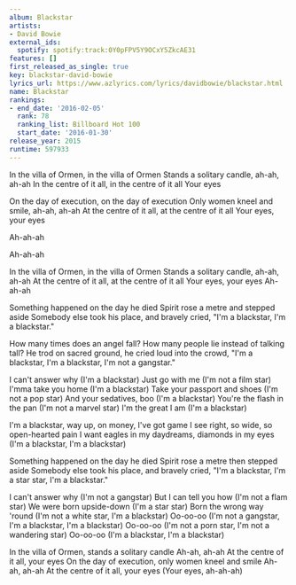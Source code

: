 ```yaml
---
album: Blackstar
artists:
- David Bowie
external_ids:
  spotify: spotify:track:0Y0pFPV5Y9OCxY5ZkcAE31
features: []
first_released_as_single: true
key: blackstar-david-bowie
lyrics_url: https://www.azlyrics.com/lyrics/davidbowie/blackstar.html
name: Blackstar
rankings:
- end_date: '2016-02-05'
  rank: 78
  ranking_list: Billboard Hot 100
  start_date: '2016-01-30'
release_year: 2015
runtime: 597933
---
```

In the villa of Ormen, in the villa of Ormen
Stands a solitary candle, ah-ah, ah-ah
In the centre of it all, in the centre of it all
Your eyes

On the day of execution, on the day of execution
Only women kneel and smile, ah-ah, ah-ah
At the centre of it all, at the centre of it all
Your eyes, your eyes

Ah-ah-ah

Ah-ah-ah

In the villa of Ormen, in the villa of Ormen
Stands a solitary candle, ah-ah, ah-ah
At the centre of it all, at the centre of it all
Your eyes, your eyes
Ah-ah-ah

Something happened on the day he died
Spirit rose a metre and stepped aside
Somebody else took his place, and bravely cried,
"I'm a blackstar, I'm a blackstar."

How many times does an angel fall?
How many people lie instead of talking tall?
He trod on sacred ground, he cried loud into the crowd,
"I'm a blackstar, I'm a blackstar, I'm not a gangstar."

I can't answer why (I'm a blackstar)
Just go with me (I'm not a film star)
I'mma take you home (I'm a blackstar)
Take your passport and shoes (I'm not a pop star)
And your sedatives, boo (I'm a blackstar)
You're the flash in the pan (I'm not a marvel star)
I'm the great I am (I'm a blackstar)

I'm a blackstar, way up, on money, I've got game
I see right, so wide, so open-hearted pain
I want eagles in my daydreams, diamonds in my eyes
(I'm a blackstar, I'm a blackstar)

Something happened on the day he died
Spirit rose a metre then stepped aside
Somebody else took his place, and bravely cried,
"I'm a blackstar, I'm a star star, I'm a blackstar."

I can't answer why (I'm not a gangstar)
But I can tell you how (I'm not a flam star)
We were born upside-down (I'm a star star)
Born the wrong way 'round (I'm not a white star, I'm a blackstar)
Oo-oo-oo (I'm not a gangstar, I'm a blackstar, I'm a blackstar)
Oo-oo-oo (I'm not a porn star, I'm not a wandering star)
Oo-oo-oo (I'm a blackstar, I'm a blackstar)

In the villa of Ormen, stands a solitary candle
Ah-ah, ah-ah
At the centre of it all, your eyes
On the day of execution, only women kneel and smile
Ah-ah, ah-ah
At the centre of it all, your eyes
(Your eyes, ah-ah-ah)
